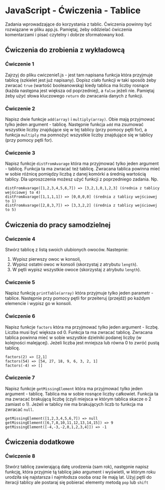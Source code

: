 # JavaScript - Ćwiczenia - Tablice

Zadania wprowadzające do korzystania z tablic.
Ćwiczenia powinny być rozwiązane w pliku app.js.
Pamiętaj, żeby oddzielać ćwiczenia komentarzami i pisać czytelny i dobrze sformatowany kod.

## Ćwiczenia do zrobienia z wykładowcą

### Ćwiczenie 1
  Zajrzyj do pliku cwiczenie1.js - jest tam napisana funkcja która przyjmuje tablicę (szkielet jest już napisany). Dopisz ciało funkcji w taki sposób żeby zwracać ```true``` (wartość booleanowską) kiedy tablica ma liczby rosnące (każda następna jest większa od poprzedniej), a ```false``` jeżeli nie.
  Pamiętaj żeby użyć słowa kluczowego ```return``` do zwracania danych z funkcji.

### Ćwiczenie 2
Napisz dwie funkcje ```add(array)``` i ```multiply(array)```. Obie mają przyjmować tylko jeden argument - tablicę. Następnie funkcja ```add``` ma zsumować wszystkie liczby znajdujące się w tej tablicy (przy pomocy pętli for), a funkcja ```multiply``` ma pomnożyć wszystkie liczby znajdujące się w tablicy (przy pomocy pętli for).

### Ćwiczenie 3
Napisz funkcje ```distFromAvarage``` która ma przyjmować tylko jeden argument - tablicę. Funkcja ta ma zwracać też tablicę. Zwracana tablica powinna mieć w sobie różnicę pomiędzy liczbą z danej komórki a średnią wartością tablicy. Dla uproszczenia możesz użyć funkcji z poprzedniego zadania.
Np.
```
distFromAvarage([1,2,3,4,5,6,7]) => [3,2,1,0,1,2,3] (średnia z tablicy wejściowej to 4)
distFromAvarage([1,1,1,1]) => [0,0,0,0] (średnia z tablicy wejściowej to 1)
distFromAvarage([2,8,3,7]) => [3,3,2,2] (średnia z tablicy wejściowej to 5)
```

## Ćwiczenia do pracy samodzielnej

### Ćwiczenie 4
Stwórz tablicę z listą swoich ulubionych owoców. Nastepnie:
  1. Wypisz pierwszy owoc w konsoli,
  2. Wypisz ostatni owoc w konsoli (skorzystaj z atrybutu ```length```).
  3. W pętli wypisz wszystkie owoce (skorzystaj z atrybutu ```length```).
  
### Ćwiczenie 5
Napisz funkcję ```printTable(array)``` która przyjmuje tylko jeden parametr - tablice. Następnie przy pomocy pętli for przeiteruj (przejdź) po każdym elemencie i wypisz go w konsoli.

### Ćwiczenie 6
Napisz funkcje ```factors``` która ma przyjmować tylko jeden argument - liczbę. Liczba musi być większa od 0. Funkcja ta ma zwracać tablicę. Zwracana tablica powinna mieć w sobie wszystkie dzielniki podanej liczby (w kolejności malejącej). Jeżeli liczba jest mniejsza lub równa 0 to zwróć pustą tablicę.
```
factors(2) => [2,1]
factors(54) => [54, 27, 18, 9, 6, 3, 2, 1]
factors(-4) => []
```

### Ćwiczenie 7
Napisz funkcje ```getMissingElement``` która ma przyjmować tylko jeden argument - tablicę. Tablica ma w sobie rosnące liczby całkowiet. Funkcja ta ma zwracać brakującą liczbę (czyli miejsca w którym tablica skacze o 2 zamiast o 1). Jeżeli w tablicy nie ma brakujących liczb to funkcja ma zwracać ```null```.
```
getMissingElement([1,2,3,4,5,6,7]) => null
getMissingElement([6,7,8,10,11,12,13,14,15]) => 9
getMissingElement([-4,-3,-2,0,1,2,3,4]]) => -1
```

## Ćwiczenia dodatkowe

### Ćwiczenie 8
Stwórz tablicę zawierającą datę urodzenia (sam rok), następnie napisz funkcję, która przyjmie tą tablicę jako argument i wyświetli, w którym roku urodziła się najstarsza i najmłodsza osoba oraz ile mają lat.
Użyj pętli do iteracji tablicy ale postaraj się pobierać elementy metodą ```pop``` lub ```shift```